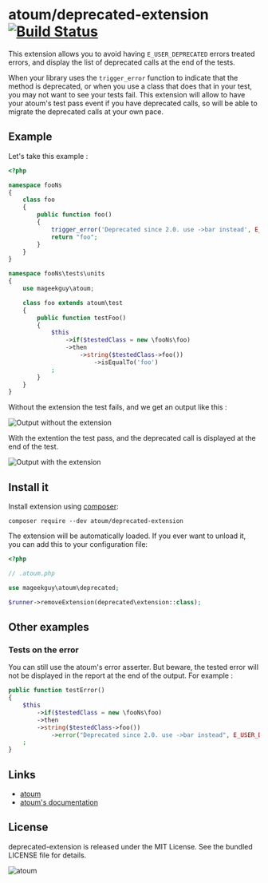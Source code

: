 # atoum/deprecated-extension [![Build Status](https://travis-ci.org/atoum/deprecated-extension.svg?branch=master)](https://travis-ci.org/atoum/deprecated-extension)

This extension allows you to avoid having `E_USER_DEPRECATED` errors treated errors, and display the list of deprecated calls at the end of the tests.

When your library uses the `trigger_error` function to indicate that the method is deprecated, or when you use a class that does that in your test, you may not want to see your tests fail. This extension will allow to have your atoum's test pass event if you have deprecated calls, so will be able to migrate the deprecated calls at your own pace.

## Example

Let's take this example :

```php
<?php

namespace fooNs
{
    class foo
    {
        public function foo()
        {
            trigger_error('Deprecated since 2.0. use ->bar instead', E_USER_DEPRECATED);
            return "foo";
        }
    }
}

namespace fooNs\tests\units
{
    use mageekguy\atoum;

    class foo extends atoum\test
    {
        public function testFoo()
        {
            $this
                ->if($testedClass = new \fooNs\foo)
                ->then
                    ->string($testedClass->foo())
                        ->isEqualTo('foo')
            ;
        }
    }
}

```

Without the extension the test fails, and we get an output like this :

![Output without the extension](doc/without.png)

With the extention the test pass, and the deprecated call is displayed at the end of the test.

![Output with the extension](doc/with.png)


## Install it

Install extension using [composer](https://getcomposer.org):

```
composer require --dev atoum/deprecated-extension
```

The extension will be automatically loaded. If you ever want to unload it, you can add this to your configuration file:

```php
<?php

// .atoum.php

use mageekguy\atoum\deprecated;

$runner->removeExtension(deprecated\extension::class);
```

## Other examples

### Tests on the error

You can still use the atoum's error asserter. But beware, the tested error will not be displayed in the report at the end of the output. For example :

```php
public function testError()
{
    $this
        ->if($testedClass = new \fooNs\foo)
        ->then
        ->string($testedClass->foo())
            ->error("Deprecated since 2.0. use ->bar instead", E_USER_DEPRECATED)->exists()
    ;
}
```

## Links

* [atoum](http://atoum.org)
* [atoum's documentation](http://docs.atoum.org)

## License

deprecated-extension is released under the MIT License. See the bundled LICENSE file for details.

![atoum](http://atoum.org/images/logo/atoum.png)
